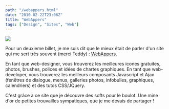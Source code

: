 ```yaml
---
path: "/webappers.html"
date: "2010-02-22T23:06Z"
title: "WebAppers"
tags: ["Design", "Sites", "Web"]
---
```


[![](https://2.bp.blogspot.com/_lEhuTvDBOnM/S4MBGMdktDI/AAAAAAAAAGQ/oWp1NC51J20/s200/webappers-re.png)](http://2.bp.blogspot.com/_lEhuTvDBOnM/S4MBGMdktDI/AAAAAAAAAGQ/oWp1NC51J20/s1600-h/webappers-re.png)

Pour un deuxieme billet, je me suis dit que le mieux était de parler d'un site qui me sert très souvent (merci Teddy) : [WebAppers](http://www.webappers.com/).

En tant que web-designer, vous trouverez les meilleures icones gratuites, photos, brushes, polices et idées de chartes graphiques. En tant que web-developer, vous trouverez les meilleurs composants Javascript et Ajax (fenêtres de dialogue, menus, galleries photos, infobulles, graphiques, calendriers) et des tutos CSS/JQuery.

C'est grâce à ce site que je découvre des softs pour le boulot. Une mine d'or de petites trouvailles sympatiques, que je me devais de partager !
